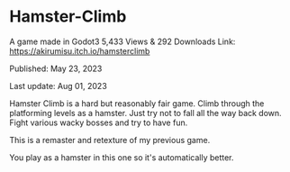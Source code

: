 # Hamster-Climb
A game made in Godot3
5,433 Views & 292 Downloads
Link: https://akirumisu.itch.io/hamsterclimb

Published: May 23, 2023

Last update: Aug 01, 2023

Hamster Climb is a hard but reasonably fair game. Climb through the platforming levels as a hamster. Just try not to fall all the way back down. Fight various wacky bosses and try to have fun.

This is a remaster and retexture of my previous game.

You play as a hamster in this one so it's automatically better.
